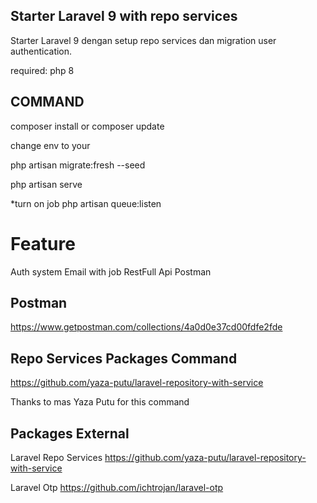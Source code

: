 ## Starter Laravel 9 with repo services

Starter Laravel 9 dengan setup repo services dan migration user authentication.

required:
php 8

## COMMAND

composer install or composer update

change env to your

php artisan migrate:fresh --seed

php artisan serve

*turn on job
php artisan queue:listen 

# Feature
Auth system
Email with job
RestFull Api
Postman 

## Postman 

https://www.getpostman.com/collections/4a0d0e37cd00fdfe2fde

## Repo Services Packages Command

https://github.com/yaza-putu/laravel-repository-with-service

Thanks to mas Yaza Putu for this command

## Packages External

Laravel Repo Services
https://github.com/yaza-putu/laravel-repository-with-service

Laravel Otp
https://github.com/ichtrojan/laravel-otp




